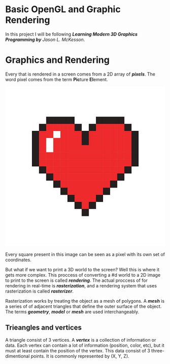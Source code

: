 # **Basic OpenGL and Graphic Rendering**

In this project I will be following ***Learning Modern 3D Graphics Programming by*** *Jason L. McKesson*. 

# Graphics and Rendering
Every that is rendered in a screen comes from a 2D array of ***pixels***. The word pixel comes from the term **Pic**ture **El**ement.

![Pixelated Image Example](ImgExample.png)

Every square present in this image can be seen as a pixel with its own set of coordinates.

But what if we want to print a 3D world to the screen? Well this is where it gets more complex. This proccess of converting a #d world to a 2D image to print to the screen is called ***rendering***. The actual proccess of for rendering in real-time is ***rasterization***, and a rendering system that uses rasterization is called ***rasterizer***.

Rasterization works by treating the object as a mesh of polygons. A ***mesh*** is a series of of adjacent triangles that define the outer surface of the object. The terms ***geometry***, ***model*** or ***mesh*** are used interchangeably.

## **Trieangles and vertices**
A triangle consist of 3 vertices. A ***vertex*** is a collection of information or data. Each vertex can contain a lot of information (position, color, etc), but it must at least contain the position of the vertex. This data consist of 3 three-dimentional points. It is commonly represented by (X, Y, Z). 
